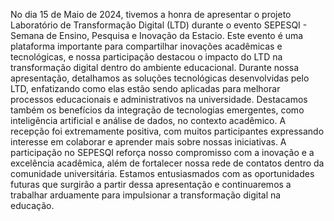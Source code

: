 No dia 15 de Maio de 2024, tivemos a honra de apresentar o projeto Laboratório de Transformação Digital (LTD) durante o evento SEPESQI - Semana de Ensino, Pesquisa e Inovação da Estacio. Este evento é uma plataforma importante para compartilhar inovações acadêmicas e tecnológicas, e nossa participação destacou o impacto do LTD na transformação digital dentro do ambiente educacional.
Durante nossa apresentação, detalhamos as soluções tecnológicas desenvolvidas pelo LTD, enfatizando como elas estão sendo aplicadas para melhorar processos educacionais e administrativos na universidade. Destacamos também os benefícios da integração de tecnologias emergentes, como inteligência artificial e análise de dados, no contexto acadêmico.
A recepção foi extremamente positiva, com muitos participantes expressando interesse em colaborar e aprender mais sobre nossas iniciativas. A participação no SEPESQI reforça nosso compromisso com a inovação e a excelência acadêmica, além de fortalecer nossa rede de contatos dentro da comunidade universitária.
Estamos entusiasmados com as oportunidades futuras que surgirão a partir dessa apresentação e continuaremos a trabalhar arduamente para impulsionar a transformação digital na educação.